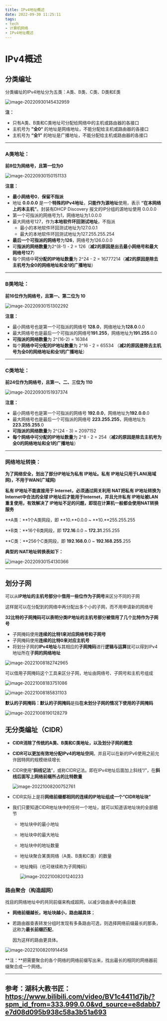 ```yaml
---
title: IPv4地址概述
date: 2022-09-30 11:25:11
tags: 
- tech
- 计算机网络
- IPv4地址概述
---
```


# IPv4概述

## 分类编址

分类编址的IPv4地址分为五类：A类、B类、C类、D类和E类

![image-20220930145432959](./img/image-20220930145432959.png)

**注：**

+ 只有A类、B类和C类地址可分配给网络中的主机或路由器的各接口
+ 主机号为 **”全0“** 的地址是网络地址，不能分配给主机或路由器的各接口
+ 主机号为 **“全1”** 的地址是广播地址，不能分配给主机或路由器的各接口

---

### A类地址：

**前8位为网络号，且第一位为0**

![image-20220930150151133](./img/image-20220930150151133.png)

**注意：**

+ **最小网络号0**，**保留不指派**
+ 地址 **0.0.0.0** 是一个**特殊的IPv4地址**，**只能作为源地址**使用，表示 **“在本网络上的本主机”**。封装有DHCP Discovery 报文的IP分组的源地址使用 0.0.0.0
+ 第一个可指派的网络号为1，网络地址为1.0.0.0
+ 最大网络号127，作为**本地软件环回测试地址**，不指派
  + 最小的本地软件环回测试地址为127.0.0.1
  + 最大的本地软件环回测试地址为127.255.255.254
+ **最后一个可指派的网络号**为**126**，网络号为126.0.0.0
+ 可**指派的网络数量**为2^(8-1) - 2 = 126（**减2的原因是出去最小网络号和最大网络号127**）
+ 每个网络中**可分配的IP地址数量**为 2^24 - 2 = 16777214（**减2的原因是除去主机号为全0的网络地址和全1的广播地址**）

----

### B类地址：

**前16位作为网络号，且第一、第二位为 10**

![image-20220930151302292](./img/image-20220930151302292.png)

**注意：**

+ 最小网络号也是第一个可指派的网络号 **128.0**，网络地址为**128.0**.0.0
+ 最大网络号也是最后一个可指派的网络号**191.255**，网络地址为**191.255**.0.0
+ **可指派的网络数量**为 2^(16-2) = 16384
+ 每个**网络中可分配的IP地址数量**为 2^16 - 2 = 65534 （**减2的原因是除去主机号为全0的网络地址和全1的广播地址**）

---

### C类地址：

**前24位作为网络号，且第一、二、三位为 110**

![image-20220930151937374](./img/image-20220930151937374.png)

**注意：**

+ 最小网络号也是第一个可指派的网络号 **192.0.0**，网络地址为**192.0.0**.0
+ 最大网络号也是最后一个可指派的网络号 **223.255.255**，网络地址为 **223.255.255**.0
+ **可指派的网络数量**为 2^(24 - 3) = 2097152
+ **每个网络中可分配的IP地址数量**为 2^8 - 2 = 254（**减2的原因是除去主机号为全0的网络地址和全1的广播地址**）

---

<!-- more -->

### 网络地址转换：

**为了网络安全，划出了部分IP地址为私有 IP地址。私有 IP地址只用于LAN(局域网)，不用于WAN(广域网)**

**私有 IP地址不能直接用于 Internet，必须通过网关利用 NAT把私有 IP地址转换为 Internet中合法的全球 IP地址后才能用于Internet，并且允许私有 IP地址被LAN重复使用，有效解决了 IP地址不足的问题，即现在计算机一般都会使用NAT转换服务**

**A类：**1个A类网段，即 **10.**0.0.0 ~ **10.**255.255.255

**B类：**16个B类网段，即 **172.16**.0.0 ~ **172.31**.255.255

**C类：**256个C类网段，即 **192.168.0**.0 ~ **192.168.255**.255

**典型的 NAT地址转换表如下：**

![image-20220930154130366](./img/image-20220930154130366.png)

---

## 划分子网

可以从**IP地址的主机号部分**中**借用一些位作为子网号**来区分不同的子网

这样就可以在分配到的网络中再分配出多个小的子网，而不用申请新的网络号

**32比特的子网掩码可以表明分类IP地址的主机号部分被借用了几个比特作为子网号**

+ 子网掩码使用**连续的比特1来对应网络号和子网号**
+ 子网掩码使用**连续的比特0来对应主机号**
+ 将划分子网的**IPv4地址**与其相应的**子网掩码**进行**逻辑与运算**就可以得到IPv4地址所在**子网的网络地址**

![image-20221008182742965](./img/image-20221008182742965.png)

可以借用子网掩码这个工具来区分子网，地址由网络号、子网号和主机号组成

![image-20221008183751086](./img/image-20221008183751086.png)

![image-20221008185831103](./img/image-20221008185831103.png)

**默认的子网掩码：默认的子网掩码**是指**在未划分子网的情况下使用的子网掩码**

![image-20221008190128279](./img/image-20221008190128279.png)

## 无分类编址（CIDR）

+ **CIDR消除了传统的A类、B类和C类地址，以及划分子网的概念**

+ **CIDR可以更加有效地分配IPv4的地址空间**，并且可以在新的IPv6使用之前允许因特网的规模继续增长

+ CIDR使用“**斜线记法**”，或称CIDR记法。即在IPv4地址后面加上斜线“/”，在**斜线后面写上网络前缀所占的比特数量**

  ![image-20221008200752761](./img/image-20221008200752761.png)

+ CIDR实际上是将**网络前缀都相同的连续的IP地址组成一个“CIDR地址块”**

+ 我们只要知道CIDR地址块中的任何一个地址，就可以知道该地址块的全部细节

  + 地址块中的最小地址

  + 地址块中的最大地址

  + 地址块中的地址数量

  + 地址块聚合某类网络（A类、B类和C类）的数量

  + 地址掩码（也可继续称为子网掩码）

    ![image-20221008201240233](./img/image-20221008201240233.png)

### 路由聚合（构造超网）

找目的网络地址中的共同前缀来构成超网，以减少路由表中的条目数

+ **网络前缀越长，地址块越小，路由越具体**；

+ 若路由器查表转发分组时发现有多条路由可选，则选择网络前缀最长的那条，这称为**最长前缀匹配**，

  因为这样的路由更具体。

![image-20221008201914458](./img/image-20221008201914458.png)

**注：**把需要聚合的各个网络的网络前缀写出来，找出最长的相同的网络器前缀聚合成一个网络。

---

## 参考：湖科大教书匠：https://www.bilibili.com/video/BV1c4411d7jb/?spm_id_from=333.999.0.0&vd_source=e8dabb7e7d08d095b938c58a3b51a693